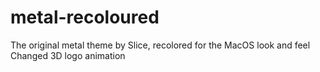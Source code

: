 # metal-recoloured

The original metal theme by Slice, recolored for the MacOS look and feel
Changed 3D logo animation
